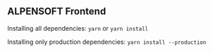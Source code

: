## ALPENSOFT Frontend

Installing all dependencies: `yarn` or `yarn install`

Installing only production dependencies: `yarn install --production`